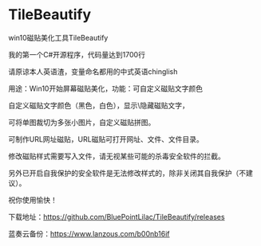 # TileBeautify

win10磁贴美化工具TileBeautify

我的第一个C#开源程序，代码量达到1700行

请原谅本人英语渣，变量命名都用的中式英语chinglish

用途：Win10开始屏幕磁贴美化，功能：可自定义磁贴文字颜色

自定义磁贴文字颜色（黑色，白色），显示\隐藏磁贴文字，

可将单图裁切为多张小图片，自定义磁贴拼图。

可制作URL网址磁贴，URL磁贴可打开网址、文件、文件目录。

修改磁贴样式需要写入文件，请无视某些可能的杀毒安全软件的拦截。

另外已开启自我保护的安全软件是无法修改样式的，除非关闭其自我保护（不建议）。

祝你使用愉快！

下载地址：https://github.com/BluePointLilac/TileBeautify/releases

蓝奏云备份：https://www.lanzous.com/b00nb16if

